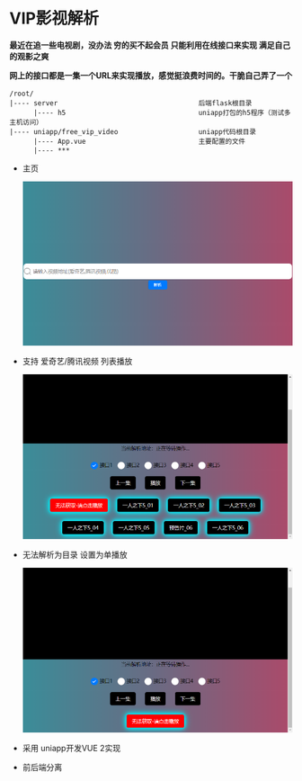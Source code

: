 # VIP影视解析

**最近在追一些电视剧，没办法 穷的买不起会员 只能利用在线接口来实现 满足自己的观影之爽**

**网上的接口都是一集一个URL来实现播放，感觉挺浪费时间的。干脆自己弄了一个**

```
/root/
|---- server                                   后端flask根目录
      |---- h5								   uniapp打包的h5程序（测试多主机访问）
|---- uniapp/free_vip_video                    uniapp代码根目录
      |---- App.vue							   主要配置的文件
      |---- ***
```



- 主页

  ![image-20230115182523235](image/image-20230115182523235.png)

- 支持 爱奇艺/腾讯视频 列表播放

  ![image-20230115182558619](image/image-20230115182558619.png)

- 无法解析为目录 设置为单播放

  ![image-20230115182546389](image/image-20230115182546389.png)

- 采用 uniapp开发VUE 2实现

- 前后端分离